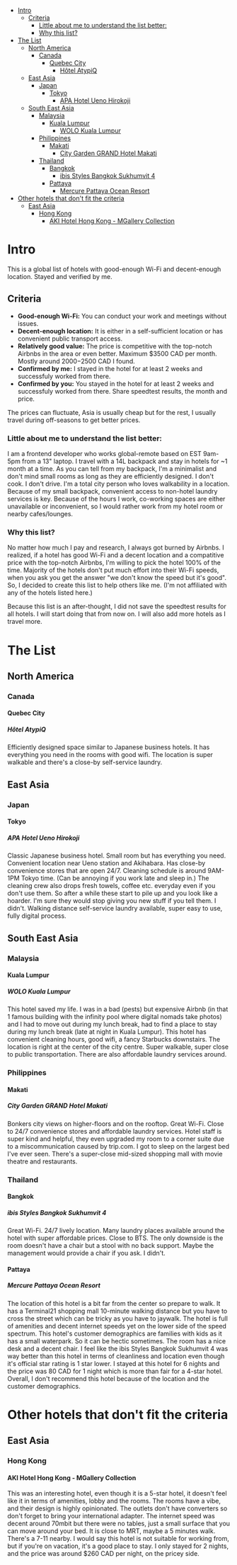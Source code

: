 - [Intro](#intro)
  - [Criteria](#criteria)
    - [Little about me to understand the list better:](#little-about-me-to-understand-the-list-better)
    - [Why this list?](#why-this-list)
- [The List](#the-list)
  - [North America](#north-america)
    - [Canada](#canada)
      - [Quebec City](#quebec-city)
        - [Hôtel AtypiQ](#hôtel-atypiq)
  - [East Asia](#east-asia)
    - [Japan](#japan)
      - [Tokyo](#tokyo)
        - [APA Hotel Ueno Hirokoji](#apa-hotel-ueno-hirokoji)
  - [South East Asia](#south-east-asia)
    - [Malaysia](#malaysia)
      - [Kuala Lumpur](#kuala-lumpur)
        - [WOLO Kuala Lumpur](#wolo-kuala-lumpur)
    - [Philippines](#philippines)
      - [Makati](#makati)
        - [City Garden GRAND Hotel Makati](#city-garden-grand-hotel-makati)
    - [Thailand](#thailand)
      - [Bangkok](#bangkok)
        - [ibis Styles Bangkok Sukhumvit 4](#ibis-styles-bangkok-sukhumvit-4)
      - [Pattaya](#pattaya)
        - [Mercure Pattaya Ocean Resort](#mercure-pattaya-ocean-resort)
- [Other hotels that don't fit the criteria](#other-hotels-that-dont-fit-the-criteria)
  - [East Asia](#east-asia-1)
    - [Hong Kong](#hong-kong)
      - [AKI Hotel Hong Kong - MGallery Collection](#aki-hotel-hong-kong---mgallery-collection)

# Intro

This is a global list of hotels with good-enough Wi-Fi and decent-enough location. Stayed and verified by me.

## Criteria

- **Good-enough Wi-Fi:** You can conduct your work and meetings without issues.
- **Decent-enough location:** It is either in a self-sufficient location or has convenient public transport access.
- **Relatively good value:** The price is competitive with the top-notch Airbnbs in the area or even better. Maximum $3500 CAD per month. Mostly around $2000-$2500 CAD I found.
- **Confirmed by me:** I stayed in the hotel for at least 2 weeks and successfuly worked from there.
- **Confirmed by you:** You stayed in the hotel for at least 2 weeks and successfuly worked from there. Share speedtest results, the month and price.

The prices can fluctuate, Asia is usually cheap but for the rest, I usually travel during off-seasons to get better prices.

### Little about me to understand the list better:

I am a frontend developer who works global-remote based on EST 9am-5pm from a 13" laptop. I travel with a 14L backpack and stay in hotels for ~1 month at a time. As you can tell from my backpack, I'm a minimalist and don't mind small rooms as long as they are efficiently designed. I don't cook. I don't drive. I'm a total city person who loves walkability in a location. Because of my small backpack, convenient access to non-hotel laundry services is key. Because of the hours I work, co-working spaces are either unavailable or inconvenient, so I would rather work from my hotel room or nearby cafes/lounges.

### Why this list?

No matter how much I pay and research, I always got burned by Airbnbs. I realized, if a hotel has good Wi-Fi and a decent location and a compatitive price with the top-notch Airbnbs, I'm willing to pick the hotel 100% of the time. Majority of the hotels don't put much effort into their Wi-Fi speeds, when you ask you get the answer "we don't know the speed but it's good". So, I decided to create this list to help others like me. (I'm not affiliated with any of the hotels listed here.)

Because this list is an after-thought, I did not save the speedtest results for all hotels. I will start doing that from now on. I will also add more hotels as I travel more.

# The List

## North America

### Canada

#### Quebec City

##### Hôtel AtypiQ

Efficiently designed space similar to Japanese business hotels. It has everything you need in the rooms with good wifi. The location is super walkable and there's a close-by self-service laundry.

## East Asia

### Japan

#### Tokyo

##### APA Hotel Ueno Hirokoji

Classic Japanese business hotel. Small room but has everything you need. Convenient location near Ueno station and Akihabara. Has close-by convenience stores that are open 24/7. Cleaning schedule is around 9AM-1PM Tokyo time. (Can be annoying if you work late and sleep in.) The cleaning crew also drops fresh towels, coffee etc. everyday even if you don't use them. So after a while these start to pile up and you look like a hoarder. I'm sure they would stop giving you new stuff if you tell them. I didn't. Walking distance self-service laundry available, super easy to use, fully digital process.

## South East Asia

### Malaysia

#### Kuala Lumpur

##### WOLO Kuala Lumpur

This hotel saved my life. I was in a bad (pests) but expensive Airbnb (in that 1 famous building with the infinity pool where digital nomads take photos) and I had to move out during my lunch break, had to find a place to stay during my lunch break (late at night in Kuala Lumpur). This hotel has convenient cleaning hours, good wifi, a fancy Starbucks downstairs. The location is right at the center of the city centre. Super walkable, super close to public transportation. There are also affordable laundry services around.

### Philippines

#### Makati

##### City Garden GRAND Hotel Makati

Bonkers city views on higher-floors and on the rooftop. Great Wi-Fi. Close to 24/7 convenience stores and affordable laundry services. Hotel staff is super kind and helpful, they even upgraded my room to a corner suite due to a miscommunication caused by trip.com. I got to sleep on the largest bed I've ever seen. There's a super-close mid-sized shopping mall with movie theatre and restaurants.

### Thailand

#### Bangkok

##### ibis Styles Bangkok Sukhumvit 4

Great Wi-Fi. 24/7 lively location. Many laundry places available around the hotel with super affordable prices. Close to BTS. The only downside is the room doesn't have a chair but a stool with no back support. Maybe the management would provide a chair if you ask. I didn't.

#### Pattaya

##### Mercure Pattaya Ocean Resort

The location of this hotel is a bit far from the center so prepare to walk. It has a Terminal21 shopping mall 10-minute walking distance but you have to cross the street which can be tricky as you have to jaywalk. The hotel is full of amenities and decent internet speeds yet on the lower side of the speed spectrum. This hotel's customer demographics are families with kids as it has a small waterpark. So it can be hectic sometimes. The room has a nice desk and a decent chair. I feel like the ibis Styles Bangkok Sukhumvit 4 was way better than this hotel in terms of cleanliness and location even though it's official star rating is 1 star lower. I stayed at this hotel for 6 nights and the price was 80 CAD for 1 night which is more than fair for a 4-star hotel. Overall, I don't recommend this hotel because of the location and the customer demographics.

# Other hotels that don't fit the criteria

## East Asia

### Hong Kong

#### AKI Hotel Hong Kong - MGallery Collection

This was an interesting hotel, even though it is a 5-star hotel, it doesn't feel like it in terms of amenities, lobby and the rooms. The rooms have a vibe, and their design is highly opinionated. The outlets don't have converters so don't forget to bring your international adapter. The internet speed was decent around 70mbit but there were no tables, just a small surface that you can move around your bed. It is close to MRT, maybe a 5 minutes walk. There's a 7-11 nearby. I would say this hotel is not suitable for working from, but if you're on vacation, it's a good place to stay. I only stayed for 2 nights, and the price was around $260 CAD per night, on the pricey side.
